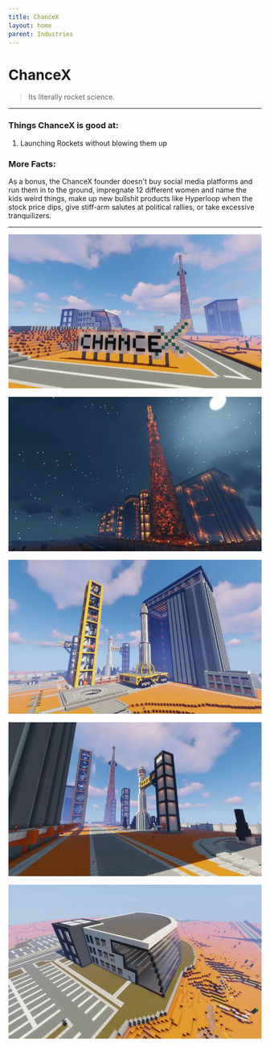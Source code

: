 ```yaml
---
title: ChanceX
layout: home
parent: Industries
---
```


# ChanceX
> Its literally rocket science.

---

### Things ChanceX is good at:

1.  Launching Rockets without blowing them up

### More Facts:

As a bonus, the ChanceX founder doesn't buy social media platforms and run them in to the ground, impregnate 12 different women and name the kids weird things, make up new bullshit products like Hyperloop when the stock price dips, give stiff-arm salutes at political rallies, or take excessive tranquilizers.

---

[![](/assets/ss/chancex/chancex2_sm.webp)](/assets/ss/chancex/chancex2.webp)

[![](/assets/ss/chancex/chancex1_sm.webp)](/assets/ss/chancex/chancex1.webp)

[![](/assets/ss/chancex/chancex3_sm.webp)](/assets/ss/chancex/chancex3.webp)

[![](/assets/ss/chancex/chancex4_sm.webp)](/assets/ss/chancex/chancex4.webp)

[![](/assets/ss/chancex/chancex5_sm.webp)](/assets/ss/chancex/chancex5.webp)